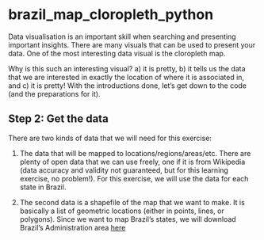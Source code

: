 # brazil_map_cloropleth_python
Data visualisation is an important skill when searching and presenting important insights. There are many visuals that can be used to present your data. One of the most interesting data visual is the cloropleth map.

Why is this such an interesting visual? a) it is pretty, b) it tells us the data that we are interested in exactly the location of where it is associated in, and c) it is pretty!
With the introductions done, let’s get down to the code (and the preparations for it).

## Step 2: Get the data
There are two kinds of data that we will need for this exercise:

1. The data that will be mapped to locations/regions/areas/etc. There are plenty of open data that we can use freely, one if it is from Wikipedia (data accuracy and validity not guaranteed, but for this learning exercise, no problem!). For this exercise, we will use the data for each state in Brazil.

2. The second data is a shapefile of the map that we want to make. It is basically a list of geometric locations (either in points, lines, or polygons). Since we want to map Brazil’s states, we will download Brazil’s Administration area [here](http://www.diva-gis.org/datadown)
